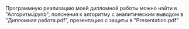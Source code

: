 Программную реализацию моей дипломной работы можно найти в "Алгоритм.ipynb", пояснения к алгоритму с аналитическим выводом в "Дипломная работа.pdf", презентацию с защиты в "Presentation.pdf"
